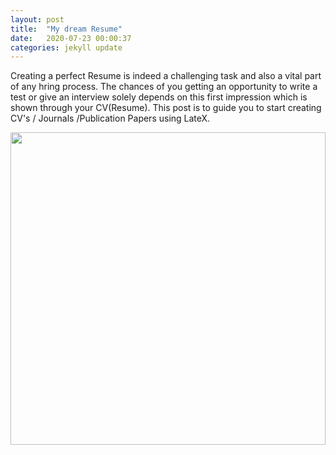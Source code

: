 ```yaml
---
layout: post
title:  "My dream Resume"
date:   2020-07-23 00:00:37
categories: jekyll update
---
```


Creating a perfect Resume is indeed a challenging task and also a vital part of any hring process. The chances of you getting an opportunity to write a test or give an interview solely depends on this first impression which is shown through your CV(Resume). This post is to guide you to start creating CV's / Journals /Publication Papers using LateX.

<img src ="{{site.url}}/assets/resume.png" width="100%" height="500" />
